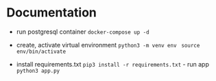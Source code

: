 # Documentation

  - run postgresql container
       ``` docker-compose up -d ```

  - create, activate virtual environment
       ``` python3 -m venv env ```
       ```  source env/bin/activate ```
   - install requirements.txt
       ``` pip3 install -r requirements.txt ```
    - run app
       ```   python3 app.py ```